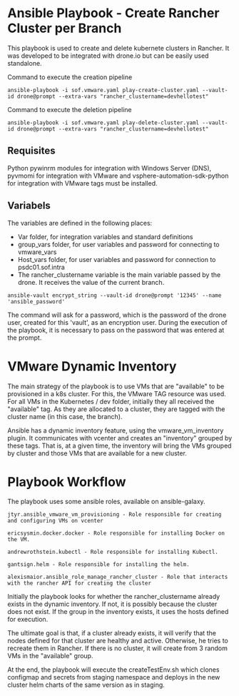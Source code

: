 Ansible Playbook - Create Rancher Cluster per Branch
=========

This playbook is used to create and delete kubernete clusters in Rancher. It was developed to be integrated with drone.io but can be easily used standalone.

Command to execute the creation pipeline
```
ansible-playbook -i sof.vmware.yaml play-create-cluster.yaml --vault-id drone@prompt --extra-vars "rancher_clustername=devhellotest"
```

Command to execute the deletion pipeline
```
ansible-playbook -i sof.vmware.yaml play-delete-cluster.yaml --vault-id drone@prompt --extra-vars "rancher_clustername=devhellotest"
```

Requisites
------------

Python pywinrm modules for integration with Windows Server (DNS), pyvmomi for integration with VMware and vsphere-automation-sdk-python for integration with VMware tags must be installed.

Variabels
--------------
The variables are defined in the following places:

- Var folder, for integration variables and standard definitions
- group_vars folder, for user variables and password for connecting to vmware_vars
- Host_vars folder, for user variables and password for connection to psdc01.sof.intra
- The rancher_clustername variable is the main variable passed by the drone. It receives the value of the current branch.

```
ansible-vault encrypt_string --vault-id drone@prompt '12345' --name 'ansible_password'
```

The command will ask for a password, which is the password of the drone user, created for this 'vault', as an encryption user.
During the execution of the playbook, it is necessary to pass on the password that was entered at the prompt.


VMware Dynamic Inventory
=========

The main strategy of the playbook is to use VMs that are "available" to be provisioned in a k8s cluster. For this, the VMware TAG resource was used. For all VMs in the Kubernetes / dev folder, initially they all received the "available" tag. As they are allocated to a cluster, they are tagged with the cluster name (in this case, the branch).

Ansible has a dynamic inventory feature, using the vmware_vm_inventory plugin. It communicates with vcenter and creates an "inventory" grouped by these tags. That is, at a given time, the inventory will bring the VMs grouped by cluster and those VMs that are available for a new cluster.


Playbook Workflow
=========

The playbook uses some ansible roles, available on ansible-galaxy.

```
jtyr.ansible_vmware_vm_provisioning - Role responsible for creating and configuring VMs on vcenter

ericsysmin.docker.docker - Role responsible for installing Docker on the VM.

andrewrothstein.kubectl - Role responsible for installing Kubectl.

gantsign.helm - Role responsible for installing the helm.

alexismaior.ansible_role_manage_rancher_cluster - Role that interacts with the rancher API for creating the cluster
```

Initially the playbook looks for whether the rancher_clustername already exists in the dynamic inventory. If not, it is possibly because the cluster does not exist. If the group in the inventory exists, it uses the hosts defined for execution.

The ultimate goal is that, if a cluster already exists, it will verify that the nodes defined for that cluster are healthy and active. Otherwise, he tries to recreate them in Rancher.
If there is no cluster, it will create from 3 random VMs in the "available" group.

At the end, the playbook will execute the createTestEnv.sh which clones configmap and secrets from staging namespace and deploys in the new cluster helm charts of the same version as in staging.
